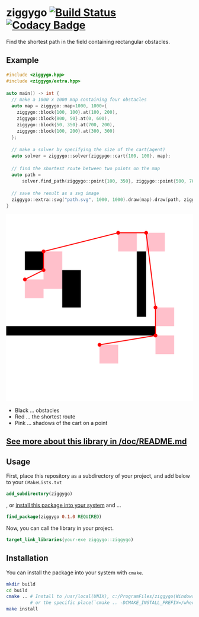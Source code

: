 <!--
  Copyright (c) TakagiY 2019
  Distributed under the Boost Software License, Version 1.0.
  (See accompanying file LICENSE or copy at http://boost.org/LICENSE_1_0.txt)
-->

# ziggygo [![Build Status](https://travis-ci.com/takagiy/ziggygo.svg?branch=master)](https://travis-ci.com/takagiy/ziggygo) [![Codacy Badge](https://api.codacy.com/project/badge/Grade/137064ebc2f744b1af09fbbff5f08472)](https://app.codacy.com/app/takagiy/ziggygo?utm_source=github.com&utm_medium=referral&utm_content=takagiy/ziggygo&utm_campaign=Badge_Grade_Settings)

Find the shortest path in the field containing rectangular obstacles.

## Example
```c++
#include <ziggygo.hpp>
#include <ziggygo/extra.hpp>

auto main() -> int {
  // make a 1000 x 1000 map containing four obstacles
  auto map = ziggygo::map<1000, 1000>{
    ziggygo::block{100, 100}.at(100, 200),
    ziggygo::block{800, 50}.at(0, 600),
    ziggygo::block{50, 350}.at(700, 200),
    ziggygo::block{100, 200}.at(300, 300)
  };

  // make a solver by specifying the size of the cart(agent)
  auto solver = ziggygo::solver{ziggygo::cart{100, 100}, map};

  // find the shortest route between two points on the map
  auto path =
      solver.find_path(ziggygo::point{100, 350}, ziggygo::point{500, 700});

  // save the result as a svg image
  ziggygo::extra::svg("path.svg", 1000, 1000).draw(map).draw(path, ziggygo::cart{100, 100});
}
```

<div>

<img src="/doc/image/path.svg" alt="path.svg" width="600px">

* Black … obstacles
* Red … the shortest route
* Pink … shadows of the cart on a point

</div>

## [See more about this library in /doc/README.md](/doc/README.md)

## Usage
First, place this repository as a subdirectory of your project, and add below to your `CMakeLists.txt`

```cmake
add_subdirectory(ziggygo)
```

, or [install this package into your system](#installation) and ...

```cmake
find_package(ziggygo 0.1.0 REQUIRED)
```

Now, you can call the library in your project.

```cmake
target_link_libraries(your-exe ziggygo::ziggygo)
```

## Installation
You can install the package into your system with `cmake`.

```bash
mkdir build
cd build
cmake .. # Install to /usr/local(UNIX), c:/ProgramFiles/ziggygo(Windows)
         # or the specific place(`cmake .. -DCMAKE_INSTALL_PREFIX=/where/to/install`).
make install
```

